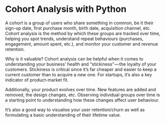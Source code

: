 # Cohort Analysis with Python

A cohort is a group of users who share something in common, be it their sign-up date, first purchase month, birth date, acquisition channel, etc. Cohort analysis is the method by which these groups are tracked over time, helping you spot trends, understand repeat behaviours (purchases, engagement, amount spent, etc.), and monitor your customer and revenue retention.

Why is it valuable?
Cohort analysis can be helpful when it comes to understanding your business’ health and “stickiness” — the loyalty of your customers. Stickiness is critical since it’s far cheaper and easier to keep a current customer than to acquire a new one. For startups, it’s also a key indicator of product-market fit.

Additionally, your product evolves over time. New features are added and removed, the design changes, etc. Observing individual groups over time is a starting point to understanding how these changes affect user behaviour.

It’s also a good way to visualise your user retention/churn as well as formulating a basic understanding of their lifetime value.
